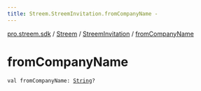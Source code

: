 ```yaml
---
title: Streem.StreemInvitation.fromCompanyName - 
---
```


[pro.streem.sdk](../../index.html) / [Streem](../index.html) / [StreemInvitation](index.html) / [fromCompanyName](./from-company-name.html)

# fromCompanyName

`val fromCompanyName: `[`String`](https://kotlinlang.org/api/latest/jvm/stdlib/kotlin/-string/index.html)`?`